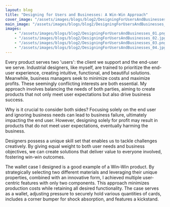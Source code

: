 ```yaml
---
layout: blog
title: "Designing for Users and Businesses: A Win-Win Approach"
cover_image: "/assets/images/blogs/blog2/DesigningForUsersAndBusinesses_00.jpg"
main_image: "/assets/images/blogs/blog2/DesigningForUsersAndBusinesses_00.jpg"
images:
    - "/assets/images/blogs/blog2/DesigningForUsersAndBusinesses_01.png"
    - "/assets/images/blogs/blog2/DesigningForUsersAndBusinesses_02.jpg"
    - "/assets/images/blogs/blog2/DesigningForUsersAndBusinesses_03.png"
    - "/assets/images/blogs/blog2/DesigningForUsersAndBusinesses_04.jpg"
---
```

Every product serves two 'users': the client we support and the end-user we serve. Industrial designers, like myself,
are trained to prioritize the end-user experience, creating intuitive, functional, and beautiful solutions. Meanwhile,
business managers seek to minimize costs and maximize profits. These seemingly conflicting interests are both essential.
My approach involves balancing the needs of both parties, aiming to create products that not only meet user expectations
but also drive business success.

Why is it crucial to consider both sides? Focusing solely on the end user and ignoring business needs can lead to
business failure, ultimately impacting the end user. However, designing solely for profit may result in products that do
not meet user expectations, eventually harming the business.

Designers possess a unique skill set that enables us to tackle challenges creatively. By giving equal weight to both
user needs and business objectives, we can create solutions that deliver value to everyone involved, fostering win-win
outcomes.

The wallet case I designed is a good example of a Win-Win product. By strategically selecting two different materials
and leveraging their unique properties, combined with an innovative form, I achieved multiple user-centric features with
only two components. This approach minimizes production costs while retaining all desired functionality. The case serves
as a wallet, adjusting pressure to securely hold various quantities of cards, includes a corner bumper for shock
absorption, and features a kickstand.
